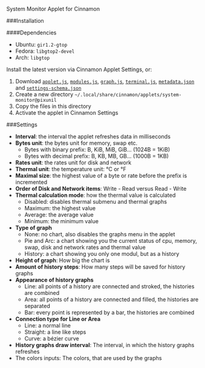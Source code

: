 System Monitor Applet for Cinnamon

###Installation

####Dependencies
- Ubuntu: `gir1.2-gtop`
- Fedora: `libgtop2-devel`
- Arch: `libgtop`

Install the latest version via Cinnamon Applet Settings, or:

1. Download [`applet.js`](applet.js), [`modules.js`](modules.js), [`graph.js`](graph.js), [`terminal.js`](terminal.js), [`metadata.json`](metadata.json) and [`settings-schema.json`](settings-schema.json)
2. Create a new directory `~/.local/share/cinnamon/applets/system-monitor@pixunil`
3. Copy the files in this directory
4. Activate the applet in Cinnamon Settings


###Settings

- **Interval**: the interval the applet refreshes data in milliseconds
- **Bytes unit**: the bytes unit for memory, swap etc.
	* Bytes with binary prefix: B, KiB, MiB, GiB... (1024B = 1KiB)
	* Bytes with decimal prefix: B, KB, MB, GB... (1000B = 1KB)
- **Rates unit**: the rates unit for disk and network
- **Thermal unit**: the temperature unit: °C or °F
- **Maximal size**: the highest value of a byte or rate before the prefix is incremented
- **Order of Disk and Network items**: Write - Read versus Read - Write
- **Thermal calculation mode**: how the thermal value is calculated
	* Disabled: disables thermal submenu and thermal graphs
	* Maximum: the highest value
	* Average: the average value
	* Minimum: the minimum value
- **Type of graph**
	* None: no chart, also disables the graphs menu in the applet
	* Pie and Arc: a chart showing you the current status of cpu, memory, swap, disk and network rates and thermal value
	* History: a chart showing you only one modul, but as a history
- **Height of graph**: How big the chart is
- **Amount of history steps**: How many steps will be saved for history graphs
- **Appearance of history graphs**
	* Line: all points of a history are connected and stroked, the histories are combined
	* Area: all points of a history are connected and filled, the histories are separated
	* Bar: every point is represented by a bar, the histories are combined
- **Connection type for Line or Area**
	* Line: a normal line
	* Straight: a line like steps
	* Curve: a bézier curve
- **History graphs draw interval**: The interval, in which the history graphs refreshes
- The colors inputs: The colors, that are used by the graphs
